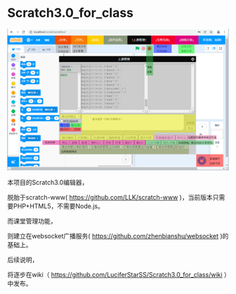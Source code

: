 # Scratch3.0_for_class

[![Watch the video](https://github.com/LuciferStarSS/Scratch3.0_for_class/blob/main/wiki_resource/%E5%8A%9F%E8%83%BD.png)](https://github.com/LuciferStarSS/Scratch3.0_for_class/raw/main/wiki_resource/demo.mp4)

本项目的Scratch3.0编辑器，

脱胎于scratch-www( https://github.com/LLK/scratch-www )，当前版本只需要PHP+HTML5，不需要Node.js。

而课堂管理功能，

则建立在websocket广播服务( https://github.com/zhenbianshu/websocket )的基础上。


           
后续说明，

将逐步在wiki（ https://github.com/LuciferStarSS/Scratch3.0_for_class/wiki ）中发布。

